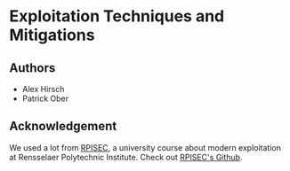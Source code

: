 # Exploitation Techniques and Mitigations

## Authors

- Alex Hirsch
- Patrick Ober

## Acknowledgement

We used a lot from [RPISEC], a university course about modern exploitation at
Rensselaer Polytechnic Institute. Check out [RPISEC's Github].

[RPISEC]: http://rpis.ec/
[RPISEC's Github]: https://github.com/RPISEC/MBE
